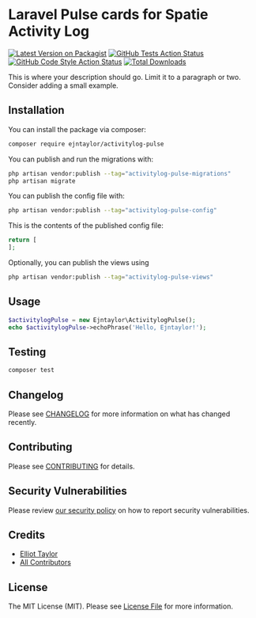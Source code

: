 # Laravel Pulse cards for Spatie Activity Log

[![Latest Version on Packagist](https://img.shields.io/packagist/v/ejntaylor/activitylog-pulse.svg?style=flat-square)](https://packagist.org/packages/ejntaylor/activitylog-pulse)
[![GitHub Tests Action Status](https://img.shields.io/github/actions/workflow/status/ejntaylor/activitylog-pulse/run-tests.yml?branch=main&label=tests&style=flat-square)](https://github.com/ejntaylor/activitylog-pulse/actions?query=workflow%3Arun-tests+branch%3Amain)
[![GitHub Code Style Action Status](https://img.shields.io/github/actions/workflow/status/ejntaylor/activitylog-pulse/fix-php-code-style-issues.yml?branch=main&label=code%20style&style=flat-square)](https://github.com/ejntaylor/activitylog-pulse/actions?query=workflow%3A"Fix+PHP+code+style+issues"+branch%3Amain)
[![Total Downloads](https://img.shields.io/packagist/dt/ejntaylor/activitylog-pulse.svg?style=flat-square)](https://packagist.org/packages/ejntaylor/activitylog-pulse)

This is where your description should go. Limit it to a paragraph or two. Consider adding a small example.




## Installation

You can install the package via composer:

```bash
composer require ejntaylor/activitylog-pulse
```

You can publish and run the migrations with:

```bash
php artisan vendor:publish --tag="activitylog-pulse-migrations"
php artisan migrate
```

You can publish the config file with:

```bash
php artisan vendor:publish --tag="activitylog-pulse-config"
```

This is the contents of the published config file:

```php
return [
];
```

Optionally, you can publish the views using

```bash
php artisan vendor:publish --tag="activitylog-pulse-views"
```


## Usage

```php
$activitylogPulse = new Ejntaylor\ActivitylogPulse();
echo $activitylogPulse->echoPhrase('Hello, Ejntaylor!');
```

## Testing

```bash
composer test
```

## Changelog

Please see [CHANGELOG](CHANGELOG.md) for more information on what has changed recently.

## Contributing

Please see [CONTRIBUTING](CONTRIBUTING.md) for details.

## Security Vulnerabilities

Please review [our security policy](../../security/policy) on how to report security vulnerabilities.

## Credits

- [Elliot Taylor](https://github.com/ejntaylor)
- [All Contributors](../../contributors)

## License

The MIT License (MIT). Please see [License File](LICENSE.md) for more information.
